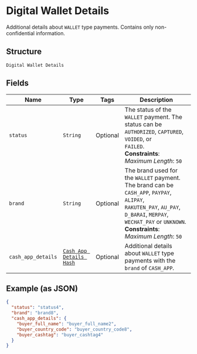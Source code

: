
# Digital Wallet Details

Additional details about `WALLET` type payments. Contains only non-confidential information.

## Structure

`Digital Wallet Details`

## Fields

| Name | Type | Tags | Description |
|  --- | --- | --- | --- |
| `status` | `String` | Optional | The status of the `WALLET` payment. The status can be `AUTHORIZED`, `CAPTURED`, `VOIDED`, or<br>`FAILED`.<br>**Constraints**: *Maximum Length*: `50` |
| `brand` | `String` | Optional | The brand used for the `WALLET` payment. The brand can be `CASH_APP`, `PAYPAY`, `ALIPAY`,<br>`RAKUTEN_PAY`, `AU_PAY`, `D_BARAI`, `MERPAY`, `WECHAT_PAY` or `UNKNOWN`.<br>**Constraints**: *Maximum Length*: `50` |
| `cash_app_details` | [`Cash App Details Hash`](../../doc/models/cash-app-details.md) | Optional | Additional details about `WALLET` type payments with the `brand` of `CASH_APP`. |

## Example (as JSON)

```json
{
  "status": "status4",
  "brand": "brand8",
  "cash_app_details": {
    "buyer_full_name": "buyer_full_name2",
    "buyer_country_code": "buyer_country_code8",
    "buyer_cashtag": "buyer_cashtag4"
  }
}
```

